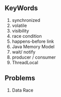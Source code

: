 ## KeyWords
1. synchronized
1. volatile
1. visibility
1. race condition
1. happens-before link
1. Java Memory Model
1. wait/ notify
1. producer / consumer
1. ThreadLocal

## Problems
1. Data Race
